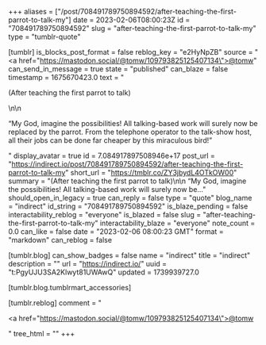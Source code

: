 +++
aliases = ["/post/708491789750894592/after-teaching-the-first-parrot-to-talk-my"]
date = 2023-02-06T08:00:23Z
id = "708491789750894592"
slug = "after-teaching-the-first-parrot-to-talk-my"
type = "tumblr-quote"

[tumblr]
is_blocks_post_format = false
reblog_key = "e2HyNpZB"
source = "<a href=\"https://mastodon.social/@tomw/109793825125407134\">@tomw</a>"
can_send_in_message = true
state = "published"
can_blaze = false
timestamp = 1675670423.0
text = "<p>(After teaching the first parrot to talk)</p>\n\n<p>&ldquo;My God, imagine the possibilities! All talking-based work will surely now be replaced by the parrot. From the telephone operator to the talk-show host, all their jobs can be done far cheaper by this miraculous bird!&rdquo;</p>"
display_avatar = true
id = 7.084917897508946e+17
post_url = "https://indirect.io/post/708491789750894592/after-teaching-the-first-parrot-to-talk-my"
short_url = "https://tmblr.co/ZY3jbydL4OTkOW00"
summary = "(After teaching the first parrot to talk)\n\n “My God, imagine the possibilities! All talking-based work will surely now be..."
should_open_in_legacy = true
can_reply = false
type = "quote"
blog_name = "indirect"
id_string = "708491789750894592"
is_blaze_pending = false
interactability_reblog = "everyone"
is_blazed = false
slug = "after-teaching-the-first-parrot-to-talk-my"
interactability_blaze = "everyone"
note_count = 0.0
can_like = false
date = "2023-02-06 08:00:23 GMT"
format = "markdown"
can_reblog = false

[tumblr.blog]
can_show_badges = false
name = "indirect"
title = "indirect"
description = ""
url = "https://indirect.io/"
uuid = "t:PgyUJU3SA2Klwyt81UWAwQ"
updated = 1739939727.0

[tumblr.blog.tumblrmart_accessories]

[tumblr.reblog]
comment = "<p><a href=\"https://mastodon.social/@tomw/109793825125407134\">@tomw</a></p>"
tree_html = ""
+++
